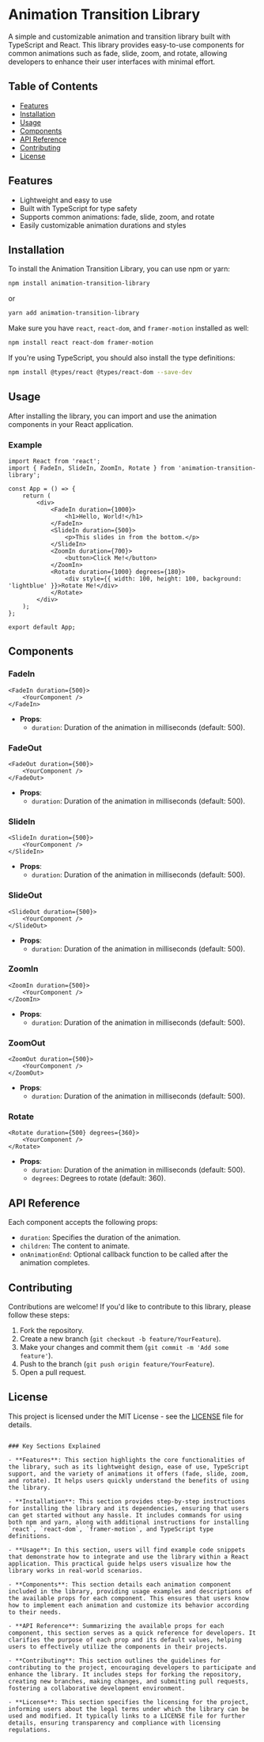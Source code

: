 # Animation Transition Library

A simple and customizable animation and transition library built with TypeScript and React. This library provides easy-to-use components for common animations such as fade, slide, zoom, and rotate, allowing developers to enhance their user interfaces with minimal effort.

## Table of Contents

- [Features](#features)
- [Installation](#installation)
- [Usage](#usage)
- [Components](#components)
- [API Reference](#api-reference)
- [Contributing](#contributing)
- [License](#license)

## Features

- Lightweight and easy to use
- Built with TypeScript for type safety
- Supports common animations: fade, slide, zoom, and rotate
- Easily customizable animation durations and styles

## Installation

To install the Animation Transition Library, you can use npm or yarn:

```bash
npm install animation-transition-library
```

or

```bash
yarn add animation-transition-library
```

Make sure you have `react`, `react-dom`, and `framer-motion` installed as well:

```bash
npm install react react-dom framer-motion
```

If you're using TypeScript, you should also install the type definitions:

```bash
npm install @types/react @types/react-dom --save-dev
```

## Usage

After installing the library, you can import and use the animation components in your React application.

### Example

```tsx
import React from 'react';
import { FadeIn, SlideIn, ZoomIn, Rotate } from 'animation-transition-library';

const App = () => {
    return (
        <div>
            <FadeIn duration={1000}>
                <h1>Hello, World!</h1>
            </FadeIn>
            <SlideIn duration={500}>
                <p>This slides in from the bottom.</p>
            </SlideIn>
            <ZoomIn duration={700}>
                <button>Click Me!</button>
            </ZoomIn>
            <Rotate duration={1000} degrees={180}>
                <div style={{ width: 100, height: 100, background: 'lightblue' }}>Rotate Me!</div>
            </Rotate>
        </div>
    );
};

export default App;
```

## Components

### FadeIn

```tsx
<FadeIn duration={500}>
    <YourComponent />
</FadeIn>
```

- **Props**:
  - `duration`: Duration of the animation in milliseconds (default: 500).

### FadeOut

```tsx
<FadeOut duration={500}>
    <YourComponent />
</FadeOut>
```

- **Props**:
  - `duration`: Duration of the animation in milliseconds (default: 500).

### SlideIn

```tsx
<SlideIn duration={500}>
    <YourComponent />
</SlideIn>
```

- **Props**:
  - `duration`: Duration of the animation in milliseconds (default: 500).

### SlideOut

```tsx
<SlideOut duration={500}>
    <YourComponent />
</SlideOut>
```

- **Props**:
  - `duration`: Duration of the animation in milliseconds (default: 500).

### ZoomIn

```tsx
<ZoomIn duration={500}>
    <YourComponent />
</ZoomIn>
```

- **Props**:
  - `duration`: Duration of the animation in milliseconds (default: 500).

### ZoomOut

```tsx
<ZoomOut duration={500}>
    <YourComponent />
</ZoomOut>
```

- **Props**:
  - `duration`: Duration of the animation in milliseconds (default: 500).

### Rotate

```tsx
<Rotate duration={500} degrees={360}>
    <YourComponent />
</Rotate>
```

- **Props**:
  - `duration`: Duration of the animation in milliseconds (default: 500).
  - `degrees`: Degrees to rotate (default: 360).

## API Reference

Each component accepts the following props:

- `duration`: Specifies the duration of the animation.
- `children`: The content to animate.
- `onAnimationEnd`: Optional callback function to be called after the animation completes.

## Contributing

Contributions are welcome! If you'd like to contribute to this library, please follow these steps:

1. Fork the repository.
2. Create a new branch (`git checkout -b feature/YourFeature`).
3. Make your changes and commit them (`git commit -m 'Add some feature'`).
4. Push to the branch (`git push origin feature/YourFeature`).
5. Open a pull request.

## License

This project is licensed under the MIT License - see the [LICENSE](LICENSE) file for details.
```

### Key Sections Explained

- **Features**: This section highlights the core functionalities of the library, such as its lightweight design, ease of use, TypeScript support, and the variety of animations it offers (fade, slide, zoom, and rotate). It helps users quickly understand the benefits of using the library.

- **Installation**: This section provides step-by-step instructions for installing the library and its dependencies, ensuring that users can get started without any hassle. It includes commands for using both npm and yarn, along with additional instructions for installing `react`, `react-dom`, `framer-motion`, and TypeScript type definitions.

- **Usage**: In this section, users will find example code snippets that demonstrate how to integrate and use the library within a React application. This practical guide helps users visualize how the library works in real-world scenarios.

- **Components**: This section details each animation component included in the library, providing usage examples and descriptions of the available props for each component. This ensures that users know how to implement each animation and customize its behavior according to their needs.

- **API Reference**: Summarizing the available props for each component, this section serves as a quick reference for developers. It clarifies the purpose of each prop and its default values, helping users to effectively utilize the components in their projects.

- **Contributing**: This section outlines the guidelines for contributing to the project, encouraging developers to participate and enhance the library. It includes steps for forking the repository, creating new branches, making changes, and submitting pull requests, fostering a collaborative development environment.

- **License**: This section specifies the licensing for the project, informing users about the legal terms under which the library can be used and modified. It typically links to a LICENSE file for further details, ensuring transparency and compliance with licensing regulations.

